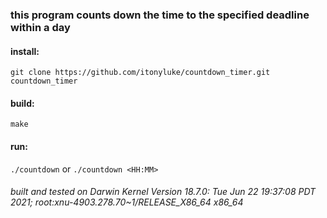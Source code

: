 ### this program counts down the time to the specified deadline within a day

#### install:

```
git clone https://github.com/itonyluke/countdown_timer.git countdown_timer
```

#### build:
`make`

#### run:
`./countdown`
or
`./countdown <HH:MM>`

###### built and tested on Darwin Kernel Version 18.7.0: Tue Jun 22 19:37:08 PDT 2021; root:xnu-4903.278.70~1/RELEASE_X86_64 x86_64
